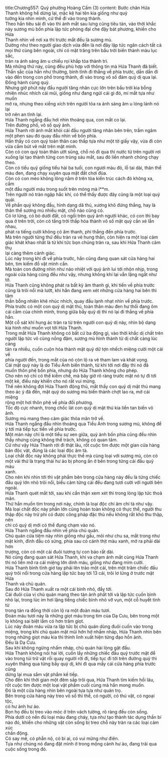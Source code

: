 title:Chương557: Quỷ phường Hoàng Cấm (3)
content:
Bước chân Hứa Thanh không hề dừng lại, mặc kệ hai tên kia giống như quỷ<br>tướng kia nhìn mình, cứ thế đi vào trong thành.<br>Theo hắn tiêu sái đi vào thì ánh mắt sau lưng cũng tiêu tán, vào thời khắc<br>này sương mù bốn phía lập tức phóng đại che đậy bát phương, khiến cho Hứa<br>Thanh nhìn về nơi xa thì trước mắt đều là sương mù.<br>Dường như theo người giao dịch vừa đến là nơi đây lập tức ngăn cách tất cả<br>mọi thứ cùng bên ngoài, chỉ có mặt trăng trên bầu trời biến thành màu lục sắc,<br>tràn ra ánh sáng âm u chiếu rọi khắp tòa thành trì.<br>Mà những thứ này, cũng đều phù hợp với thông tin mà Hứa Thanh đã biết.<br>Thần sắc của hắn như thường, bình tĩnh đi thẳng về phía trước, dần dần đi<br>vào đến trong con phố trong thành, đi vào trong vô số đám quỷ dị qua lại.<br>Đồng hành cùng quỷ.<br>Nhưng giờ phút này đầu người tăng nhân cực lớn trên bầu trời kia bỗng<br>nhiên nhúc nhích cái mũi, giống như đang ngửi cái gì đó, mí mắt tựa như muốn<br>mở ra, nhưng theo xiềng xích trên người tỏa ra ánh sáng âm u lóng lánh nó lại<br>trở nên an tĩnh lại.<br>Hứa Thanh ngẩng đầu hơi nhìn thoáng qua, con mắt co lại.<br>Trên đường phố, vô số quỷ ảnh.<br>Hứa Thanh rời ánh mắt khỏi cái đầu người tăng nhân bên trên, trầm ngâm<br>một phen sau đó quay đầu nhìn về bốn phía.<br>Hắn thấy có con quỷ toàn thân cao thấp tựa như một tờ giấy vậy, vừa đi còn<br>vừa cầm bút vẽ mắt trên mặt mình.<br>Còn có con quỷ toàn thân ướt sũng, chỗ nó đi qua thì nước từ trên người rơi<br>xuống lại tạo thành từng con trùng sáu mắt, sau đó liền nhanh chóng chạy theo.<br>Còn có tiểu quỷ giống tiểu hài ba tuổi, con ngươi màu đỏ, lỗ tai dài, thân thể<br>màu đen, đang chạy xuyên qua mặt đất chơi đùa.<br>Còn có con mèo không lông nằm ở trên tòa kiến trúc cách đó không xa, cầm<br>một đầu người máu trong suốt trên móng mà l**m.<br>Trên người nó tràn ngập hắc khí, có thể thấy được đây cũng là một loại quỷ<br>quái.<br>Về phần quỷ không đầu, hình dạng dã thú, xương khô đứng thẳng, hay là<br>thân thể sương mù nhiều mặt, chỗ nào cũng có.<br>Có lơ lửng, có bò dưới đất, có ngồi trên quỷ ảnh người khác, có con thì bay<br>qua ở trên trời, còn có tầng trời thấp hóa thành vô số mặt quỷ cắn xé lẫn nhau,<br>phát ra tiếng cười không có âm thanh, phi thẳng đến phía trước.<br>Mà trên người từng thứ đều tràn ra vẻ hung thần, còn hiện ra một loại cảm<br>giác khát khao nhất là từ khí tức bọn chúng tràn ra, sau khi Hứa Thanh cảm thụ<br>lại càng thêm cảnh giác.<br>Lúc này trong khi đi về phía trước, hắn cũng đang quan sát cửa hàng hai<br>bên, tìm kiếm đồ vật mình cần.<br>Mà toàn con đường nhìn như náo nhiệt với quỷ ảnh lui tới nhộn nhịp, trong<br>ngoài cửa hàng cũng đều như vậy, nhưng không khí lại vẫn lặng ngắt như tờ.<br>Hứa Thanh cũng không phát ra bất kỳ âm thanh gì, khi tiến về phía trước<br>cũng là trôi nổi mà lướt, khi hắn đang xem xét những cửa hàng hai bên thì tâm<br>thần bỗng nhiên khẽ nhúc nhích, quay đầu lạnh nhạt nhìn về phía trước.<br>Phía trước có một con quỷ dị mặt thú, toàn thân màu đen hư thối đang ôm<br>cái cằm của chính mình, trong giữa bầy quỷ dị thì nó lại đi thẳng về phía hắn.<br>Một cỗ sát khí hung ác tràn ra từ trên người con quỷ dị này, nhìn bộ dạng<br>kia hình như muốn vọt tới Hứa Thanh.<br>Trong mắt Hứa Thanh không có bất cứ ba động gì, vào thời khắc dị chất trên<br>người lập tức vô cùng nồng đậm, sương mù hình thành từ dị chất càng lúc càng<br>tản ra nhiều, cuồn cuộn hóa thành mặt quỷ dữ tợn nhếch miệng cười một cái về<br>phía người đến, trong mắt của nó còn lộ ra vẻ tham lam và khát vọng.<br>Cái mặt quỷ này là do Tiểu Ảnh biến thành, từ khi tới nơi đây thì nó đã<br>muốn thôn phệ bốn phía, nhưng do Hứa Thanh không cho phép.<br>Cho nên nó chỉ có thể kiềm chế, mà bây giờ rõ ràng trước mặt nó tự đi tới<br>một kẻ, điều này khiến cho nó rất vui mừng.<br>Thế nên không đợi Hứa Thanh động thủ, mắt thấy con quỷ dị mặt thú mang<br>theo ác ý đã đến, mặt quỷ do sương mù biến thành chợt lao ra, mở cái miệng<br>rộng một hơi thôn phệ về phía đối phương.<br>Tốc độ cực nhanh, trong chốc lát con quỷ dị mặt thú kia liền tan biến vô<br>ảnh.<br>Sương mù mang theo cảm giác thỏa mãn trở về.<br>Hứa Thanh ngẩng đầu nhìn thoáng qua Tiểu Ảnh trong sương mù, không để<br>ý tới mà tiếp tục tiến về phía trước.<br>Một màn này chỉ là một tiểu sự xen giữa, quỷ ảnh bốn phía cũng đều nhìn<br>thấy nhưng cũng không thể trách, không có quan tâm.<br>Cứ như vậy Hứa Thanh rời đi thật lâu, rốt cuộc tìm được một gian cửa hàng<br>bán độc vật, đúng là các loại độc âm tà.<br>Loại chất độc này không phải thực thể mà cùng loại với sương mù, còn có<br>một vài thứ là trạng thái hư ảo bị phong ấn ở bên trong từng cái đầu quỷ màu<br>xanh.<br>Cho nên khi nhìn tới thì vật phẩm bên trong cửa hàng này đều là từng chiếc<br>đầu quỷ lớn nhỏ trôi nổi, biểu cảm từng cái đều đang tươi cười với người bên<br>ngoài.<br>Hứa Thanh quét mắt tới, sau khi cẩn thận xem xét thì trong lòng lập tức thoả<br>mãn.<br>Thứ hắn muốn tìm trong nơi này, chính là loại độc chí âm chí tà như vậy.<br>Mà loại chất độc này phần lớn cũng hoàn toàn không có thực thể, người thu<br>thập độc này trừ phi có được công pháp đặc thù nếu không rất khó thu thập, nên<br>chỉ có quỷ dị mới có thể đụng chạm vào nó.<br>Hứa Thanh ngẩng đầu nhìn về phía chủ quán.<br>Chủ quán cửa tiệm này nhìn giống như gấu, môi như chu sa, mắt trong như<br>mặt kính, đỉnh đầu có sừng, phía sau có cánh thịt màu xanh, mở ra phải dài hơn<br>trượng, còn có một cái đuôi tương tự con báo rất dài.<br>Nó cũng đang quan sát Hứa Thanh, khi va chạm ánh mắt cùng Hứa Thanh<br>thì nó liền mở ra cái miệng lớn dính máu, giống như đang mỉm cười.<br>Hứa Thanh bình tĩnh giơ tay phải lên trảo một cái, trên một trăm chiếc đầu<br>quỷ trôi nổi trong cửa hàng lập tức bay tới 13 cái, trôi lơ lửng ở trước mặt Hứa<br>Thanh và chủ quán.<br>Sau đó Hứa Thanh xuất ra một cái bình nhỏ, đẩy tới.<br>Cái đuôi của vị chủ quán mang theo tàn ảnh phất tới và lập tức cuốn bình<br>nhỏ lại, trong lúc im hơi lặng tiếng chiếc bình nhỏ vỡ vụn, một cỗ huyết tinh từ<br>trong tản ra đồng thời còn lộ ra một đoàn máu tươi.<br>Đoàn máu tươi này là những giọt máu trong tim của Dạ Cưu, bên trong một<br>lọ không sai biệt lắm có hơn trăm giọt.<br>Lúc này đoàn máu vừa ra lập tức bị chủ quán dùng đuôi cuốn vào trong<br>miệng, trong khi chủ quán mặt mũi hớn hở nhấm nháp, Hứa Thanh nhìn bên<br>trong những giọt máu kia thì thình lình xuất hiện từng đạo hồn ảnh.<br>Đều là Dạ Cưu.<br>Sau khi không ngừng nhấm nháp, chủ quán hài lòng gật đầu.<br>Hứa Thanh không nói hai lời, cuốn lấy những chiếc đầu quỷ trước mặt để<br>vào trong túi trữ vật rồi quay người rời đi, tiếp tục đi tới trên đường quỷ thì<br>xuyên thẳng qua từng bầy quỷ dị, khi đi qua mấy cái cửa hàng phía trước cũng<br>dừng lại mua sắm vật phẩm kế tiếp.<br>Cho đến khi thời gian một đêm sắp trôi qua, Hứa Thanh tìm kiếm hồi lâu,<br>rốt cuộc tìm được một loại vật phẩm cuối cùng mà hắn mong muốn.<br>Đó là một cửa hàng nhìn bên ngoài tựa tựa như quán trọ.<br>Bên trong cửa hàng này treo vô số thi thể, có người, có thú vật, có ngoại tộc,<br>có hư ảnh hư ảo.<br>Bọn họ đều bị treo vào móc ở trên vách tường, rõ ràng đều còn sống.<br>Phía dưới có nến đủ loại màu đang cháy, tựa như tạo thành tác dụng thần bí<br>nào đó, khiến cho những vật còn sống bị treo chỗ này tràn ra các loại cảm xúc<br>chấn động.<br>Có say mê, có phẫn nộ, có bi ai, có vui mừng như điên.<br>Tựa như chúng nó đang đặt mình ở trong mộng cảnh hư ảo, đang trải qua<br>cuộc sống trong đó.